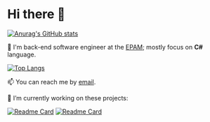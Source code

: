 # Hi there 👋

[![Anurag's GitHub stats](https://github-readme-stats.vercel.app/api?username=Hopelite&theme=chartreuse-dark&count_private=true&show_icons=true)](https://github.com/anuraghazra/github-readme-stats)

 💼 I'm back-end software engineer at the [EPAM](https://www.epam.com/); mostly focus on **C#** language. 

[![Top Langs](https://github-readme-stats.vercel.app/api/top-langs/?username=Hopelite&layout=compact&theme=chartreuse-dark)](https://github.com/anuraghazra/github-readme-stats)

 📫 You can reach me by [email](mailto:KurdesoWadim@gmail.com).

 🔭 I’m currently working on these projects:

[![Readme Card](https://github-readme-stats.vercel.app/api/pin/?username=Hopelite&repo=Enqueuer&theme=chartreuse-dark)](https://github.com/anuraghazra/github-readme-stats)
[![Readme Card](https://github-readme-stats.vercel.app/api/pin/?username=Hopelite&repo=Telegram.Bot.Extensions.DatePickers&theme=chartreuse-dark)](https://github.com/anuraghazra/github-readme-stats)
